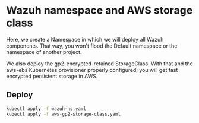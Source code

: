 # Wazuh namespace and AWS storage class
Here, we create a Namespace in which we will deploy all Wazuh components. That way, you won't flood the Default namespace or the namespace of another project.

We also deploy the gp2-encrypted-retained StorageClass. With that and the aws-ebs Kubernetes provisioner properly configured, you will get fast encrypted persistent storage in AWS.

## Deploy
```BASH
kubectl apply -f wazuh-ns.yaml
kubectl apply -f aws-gp2-storage-class.yaml
```
